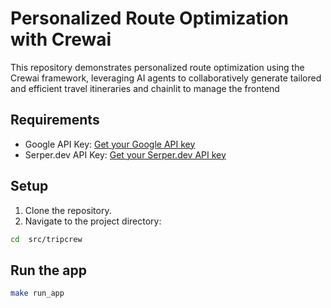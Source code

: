 # Personalized Route Optimization with Crewai

This repository demonstrates personalized route optimization using the Crewai framework, leveraging AI agents to collaboratively generate tailored and efficient travel itineraries and chainlit to manage the frontend 

## Requirements

- Google API Key: [Get your Google API key](https://console.cloud.google.com/apis/credentials)  
- Serper.dev API Key: [Get your Serper.dev API key](https://serper.dev)  

## Setup

1. Clone the repository.
2. Navigate to the project directory:

```bash
cd  src/tripcrew
```


## Run the app
```bash
make run_app
